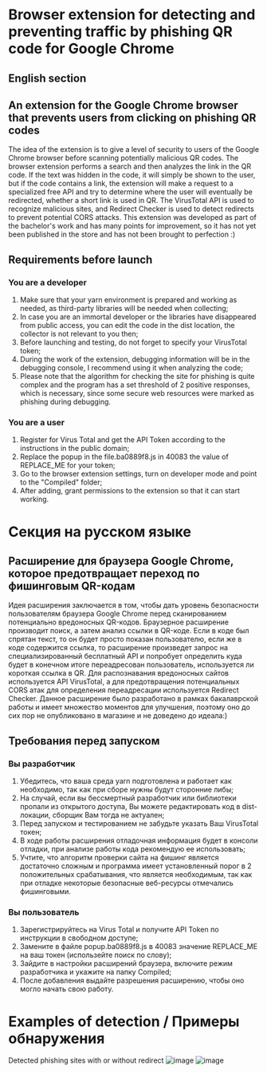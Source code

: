 # Browser extension for detecting and preventing traffic by phishing QR code for Google Chrome
##  English section
## An extension for the Google Chrome browser that prevents users from clicking on phishing QR codes
The idea of the extension is to give a level of security to users of the Google Chrome browser before scanning potentially malicious QR codes. The browser extension performs a search and then analyzes the link in the QR code. If the text was hidden in the code, it will simply be shown to the user, but if the code contains a link, the extension will make a request to a specialized free API and try to determine where the user will eventually be redirected, whether a short link is used in QR. The VirusTotal API is used to recognize malicious sites, and Redirect Checker is used to detect redirects to prevent potential CORS attacks. This extension was developed as part of the bachelor's work and has many points for improvement, so it has not yet been published in the store and has not been brought to perfection :)
## Requirements before launch
### You are a developer
1. Make sure that your yarn environment is prepared and working as needed, as third-party libraries will be needed when collecting;
2. In case you are an immortal developer or the libraries have disappeared from public access, you can edit the code in the dist location, the collector is not relevant to you then;
3. Before launching and testing, do not forget to specify your VirusTotal token;
4. During the work of the extension, debugging information will be in the debugging console, I recommend using it when analyzing the code;
5. Please note that the algorithm for checking the site for phishing is quite complex and the program has a set threshold of 2 positive responses, which is necessary, since some secure web resources were marked as phishing during debugging.
### You are a user
1. Register for Virus Total and get the API Token according to the instructions in the public domain;
2. Replace the popup in the file.ba0889f8.js in 40083 the value of REPLACE_ME for your token;
3. Go to the browser extension settings, turn on developer mode and point to the "Compiled" folder;
4. After adding, grant permissions to the extension so that it can start working.


# Секция на русском языке
## Расширение для браузера Google Chrome, которое предотвращает переход по фишинговым QR-кодам
Идея расширения заключается в том, чтобы дать уровень безопасности пользователям браузера Google Chrome перед сканированием потенциально вредоносных QR-кодов. Браузерное расширение производит поиск, а затем анализ ссылки в QR-коде. Если в коде был спрятан текст, то он будет просто показан пользователю, если же в коде содержится ссылка, то расширение произведет запрос на специализированный бесплатный API и попробует определить куда будет в конечном итоге переадресован пользователь, используется ли короткая ссылка в QR. Для распознавания вредоносных сайтов используется API VirusTotal, а для предотвращения потенциальных CORS атак для определения переадресации используется Redirect Checker. Данное расширение было разработано в рамках бакалаврской работы и имеет множество моментов для улучшения, поэтому оно до сих пор не опубликовано в магазине и не доведено до идеала:)
## Требования перед запуском
### Вы разработчик
1. Убедитесь, что ваша среда yarn подготовлена и работает как необходимо, так как при сборе нужны будут сторонние либы;
2. На случай, если вы бессмертный разработчик или библиотеки пропали из открытого доступа, Вы можете редактировать код в dist-локации, сборщик Вам тогда не актуален;
3. Перед запуском и тестированием не забудьте указать Ваш VirusTotal токен;
4. В ходе работы расширения отладочная информация будет в консоли отладки, при анализе работы кода рекомендую ее использовать;
5. Учтите, что алгоритм проверки сайта на фишинг является достаточно сложным и программа имеет установленный порог в 2 положительных срабатывания, что является необходимым, так как при отладке некоторые безопасные веб-ресурсы отмечались фишинговыми.
### Вы пользователь
1. Зарегистрируйтесь на Virus Total и получите API Token по инструкции в свободном доступе;
2. Замените в файле popup.ba0889f8.js в 40083 значение REPLACE_ME на ваш токен (использейте поиск по слову);
3. Зайдите в настройки расширений браузера, включите режим разработчика и укажите на папку Compiled;
4. После добавления выдайте разрешения расширению, чтобы оно могло начать свою работу.


# Examples of detection / Примеры обнаружения
Detected phishing sites with or without redirect
![image](https://github.com/olegbrain-offsec/QR_phishing_detector/assets/160741328/1ed4dc58-d716-4adb-a686-5bc407ced7cd)
![image](https://github.com/olegbrain-offsec/QR_phishing_detector/assets/160741328/2fea84e0-e53a-4944-b417-1128f79e17b9)




